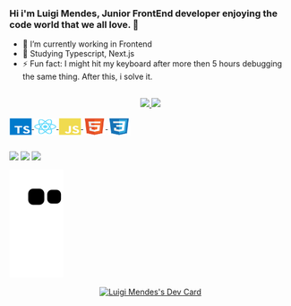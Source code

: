 ### Hi i'm Luigi Mendes, Junior FrontEnd developer enjoying the code world that we all love.  👋
- 🔭 I’m currently working in Frontend    
- 🌱 Studying Typescript, Next.js     
- ⚡ Fun fact: I might hit my keyboard after more then 5 hours debugging the same thing. After this, i solve it.
  ##
<div align="center">
  <a href="https://github.com/luigimqf">
  <img height="160em" src="https://github-readme-stats.vercel.app/api?username=luigimqf&show_icons=true&theme=radical&include_all_commits=true&count_private=true"/>
  <img height="160em" src="https://github-readme-stats.vercel.app/api/top-langs/?username=luigimqf&layout=compact&langs_count=7&theme=radical"/>
</div>
  <div style="display: inline_block"><br>
   <img align="center" alt="Ts" height="30" width="40" src="https://raw.githubusercontent.com/devicons/devicon/master/icons/typescript/typescript-plain.svg">
   <img align="center" alt="React" height="30" width="40" src="https://raw.githubusercontent.com/devicons/devicon/master/icons/react/react-original.svg">
   <img align="center" alt="Js" height="30" width="40" src="https://raw.githubusercontent.com/devicons/devicon/master/icons/javascript/javascript-plain.svg">
   <img align="center" alt="HTML" height="30" width="40" src="https://raw.githubusercontent.com/devicons/devicon/master/icons/html5/html5-original.svg">
   <img align="center" alt="CSS" height="30" width="40" src="https://raw.githubusercontent.com/devicons/devicon/master/icons/css3/css3-original.svg">
</div>
    
  ##
 
  
  <div> 
  <a href="https://www.instagram.com/luigimqf/" target="_blank"><img src="https://img.shields.io/badge/-Instagram-%23E4405F?style=for-the-badge&logo=instagram&logoColor=white" target="_blank"></a>
 <a href="https://discord.gg/2euS26aAW4" target="_blank"><img src="https://img.shields.io/badge/Discord-7289DA?style=for-the-badge&logo=discord&logoColor=white" target="_blank"></a> 
  <a href = "mailto:luigi.jackson@gmail.com"><img src="https://img.shields.io/badge/-Gmail-%23333?style=for-the-badge&logo=gmail&logoColor=white" target="_blank"></a>

 
  ![Snake animation](https://github.com/luigimqf/luigimqf/blob/output/github-contribution-grid-snake.svg)
    
 
</div>
  
<div align="center">
        <a href="https://app.daily.dev/luigimqf"><img src="https://api.daily.dev/devcards/3acb9cd923584ef980592bf7f590f2bd.png?r=nae" width="400" alt="Luigi Mendes's Dev Card"/></a></div>
